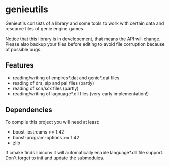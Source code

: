 # genieutils #

Genieutils consists of a library and some tools to work with certain data and 
resource files of genie engine games.

Notice that this library is in developement, that means the API will change.
Please also backup your files before editing to avoid file corruption
because of possible bugs.

## Features ###

 *   reading/writing of empires*.dat and genie*.dat files
 *   reading of drs, slp and pal files (partly)
 *   reading of scn/scx files (partly)
 *   reading/writing of lagnuage*.dll files (very early implementation!)
 
## Dependencies ##
 
To compile this project you will need at least:
 *   boost-iostreams >= 1.42
 *   boost-program-options >= 1.42
 *   zlib
   
If cmake finds libiconv it will automatically enable language*.dll file
support. Don't forget to init and update the submodules.